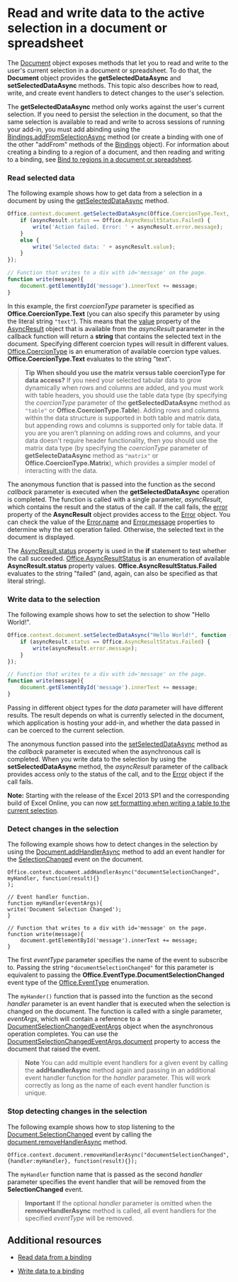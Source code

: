 
# Read and write data to the active selection in a document or spreadsheet

The [Document](../../reference/shared/document.md) object exposes methods that let you to read and write to the user's current selection in a document or spreadsheet. To do that, the **Document** object provides the **getSelectedDataAsync** and **setSelectedDataAsync** methods. This topic also describes how to read, write, and create event handlers to detect changes to the user's selection.

The  **getSelectedDataAsync** method only works against the user's current selection. If you need to persist the selection in the document, so that the same selection is available to read and write to across sessions of running your add-in, you must add abinding using the [Bindings.addFromSelectionAsync](http://msdn.microsoft.com/en-us/library/edc99214-e63e-43f2-9392-97ead42fc155.aspx) method (or create a binding with one of the other "addFrom" methods of the [Bindings](http://msdn.microsoft.com/en-us/library/09979e31-3bfb-45be-adda-0f7cc2db1fe1.aspx) object). For information about creating a binding to a region of a document, and then reading and writing to a binding, see [Bind to regions in a document or spreadsheet](../../docs/develop/bind-to-regions-in-a-document-or-spreadsheet.md).


### Read selected data


The following example shows how to get data from a selection in a document by using the [getSelectedDataAsync](../../reference/shared/document.getselecteddataasync.md) method.


```js
Office.context.document.getSelectedDataAsync(Office.CoercionType.Text, function (asyncResult) {
    if (asyncResult.status == Office.AsyncResultStatus.Failed) {
        write('Action failed. Error: ' + asyncResult.error.message);
    }
    else {
        write('Selected data: ' + asyncResult.value);
    }
});

// Function that writes to a div with id='message' on the page.
function write(message){
    document.getElementById('message').innerText += message; 
}
```

In this example, the first  _coercionType_ parameter is specified as **Office.CoercionType.Text** (you can also specify this parameter by using the literal string `"text"`). This means that the [value](../../reference/shared/asyncresult.status.md) property of the [AsyncResult](../../reference/shared/asyncresult.md) object that is available from the _asyncResult_ parameter in the callback function will return a **string** that contains the selected text in the document. Specifying different coercion types will result in different values. [Office.CoercionType](../../reference/shared/coerciontype-enumeration.md) is an enumeration of available coercion type values. **Office.CoercionType.Text** evaluates to the string "text".


 >**Tip**   **When should you use the matrix versus table coercionType for data access?** If you need your selected tabular data to grow dynamically when rows and columns are added, and you must work with table headers, you should use the table data type (by specifying the _coercionType_ parameter of the **getSelectedDataAsync** method as `"table"` or **Office.CoercionType.Table**). Adding rows and columns within the data structure is supported in both table and matrix data, but appending rows and columns is supported only for table data. If you are you aren't planning on adding rows and columns, and your data doesn't require header functionality, then you should use the matrix data type (by specifying the  _coercionType_ parameter of **getSelecteDataAsync** method as `"matrix"` or **Office.CoercionType.Matrix**), which provides a simpler model of interacting with the data.

The anonymous function that is passed into the function as the second  _callback_ parameter is executed when the **getSelectedDataAsync** operation is completed. The function is called with a single parameter, _asyncResult_, which contains the result and the status of the call. If the call fails, the [error](../../reference/shared/asyncresult.context.md) property of the **AsyncResult** object provides access to the [Error](../../reference/shared/error.md) object. You can check the value of the [Error.name](../../reference/shared/error.name.md) and [Error.message](../../reference/shared/error.message.md) properties to determine why the set operation failed. Otherwise, the selected text in the document is displayed.

The [AsyncResult.status](../../reference/shared/asyncresult.error.md) property is used in the **if** statement to test whether the call succeeded. [Office.AsyncResultStatus](../../reference/shared/asyncresultstatus-enumeration.md) is an enumeration of available **AsyncResult.status** property values. **Office.AsyncResultStatus.Failed** evaluates to the string "failed" (and, again, can also be specified as that literal string).


### Write data to the selection


The following example shows how to set the selection to show "Hello World!".


```js
Office.context.document.setSelectedDataAsync("Hello World!", function (asyncResult) {
    if (asyncResult.status == Office.AsyncResultStatus.Failed) {
        write(asyncResult.error.message);
    }
});

// Function that writes to a div with id='message' on the page.
function write(message){
    document.getElementById('message').innerText += message; 
}
```

Passing in different object types for the  _data_ parameter will have different results. The result depends on what is currently selected in the document, which application is hosting your add-in, and whether the data passed in can be coerced to the current selection.

The anonymous function passed into the [setSelectedDataAsync](../../reference/shared/document.setselecteddataasync.md) method as the _callback_ parameter is executed when the asynchronous call is completed. When you write data to the selection by using the **setSelectedDataAsync** method, the _asyncResult_ parameter of the callback provides access only to the status of the call, and to the [Error](../../reference/shared/error.md) object if the call fails.

 **Note:** Starting with the release of the Excel 2013 SP1 and the corresponding build of Excel Online, you can now [set formatting when writing a table to the current selection](../../docs/excel/format-tables-in-add-ins-for-excel.md).


### Detect changes in the selection


The following example shows how to detect changes in the selection by using the [Document.addHandlerAsync](../../reference/shared/document.addhandlerasync.md) method to add an event handler for the [SelectionChanged](../../reference/shared/document.selectionchanged.event.md) event on the document.


```
Office.context.document.addHandlerAsync("documentSelectionChanged", myHandler, function(result){} 
);

// Event handler function.
function myHandler(eventArgs){
write('Document Selection Changed');
}

// Function that writes to a div with id='message' on the page.
function write(message){
    document.getElementById('message').innerText += message; 
}
```

The first  _eventType_ parameter specifies the name of the event to subscribe to. Passing the string `"documentSelectionChanged"` for this parameter is equivalent to passing the **Office.EventType.DocumentSelectionChanged** event type of the [Office.EventType](../../reference/shared/eventtype-enumeration.md) enumeration.

The  `myHander()` function that is passed into the function as the second _handler_ parameter is an event handler that is executed when the selection is changed on the document. The function is called with a single parameter, _eventArgs_, which will contain a reference to a [DocumentSelectionChangedEventArgs](../../reference/shared/document.selectionchangedeventargs.md) object when the asynchronous operation completes. You can use the [DocumentSelectionChangedEventArgs.document](../../reference/shared/document.selectionchangedeventargs.document.md) property to access the document that raised the event.


 >**Note**  You can add multiple event handlers for a given event by calling the  **addHandlerAsync** method again and passing in an additional event handler function for the _handler_ parameter. This will work correctly as long as the name of each event handler function is unique.


### Stop detecting changes in the selection


The following example shows how to stop listening to the [Document.SelectionChanged](../../reference/shared/document.selectionchanged.event.md) event by calling the [document.removeHandlerAsync](../../reference/shared/document.removehandlerasync.md) method.


```
Office.context.document.removeHandlerAsync("documentSelectionChanged", {handler:myHandler}, function(result){});
```

The  `myHandler` function name that is passed as the second _handler_ parameter specifies the event handler that will be removed from the **SelectionChanged** event.


 >**Important**  If the optional  _handler_ parameter is omitted when the **removeHandlerAsync** method is called, all event handlers for the specified _eventType_ will be removed.


## Additional resources


- [Read data from a binding](../../docs/develop/bind-to-regions-in-a-document-or-spreadsheet.md#read-data-from-a-binding)
    
- [Write data to a binding](../../docs/develop/bind-to-regions-in-a-document-or-spreadsheet.md#write-data-to-a-binding)
    

